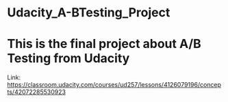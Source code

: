 # Udacity_A-BTesting_Project
# This is the final project about A/B Testing from Udacity 
Link: https://classroom.udacity.com/courses/ud257/lessons/4126079196/concepts/42072285530923

